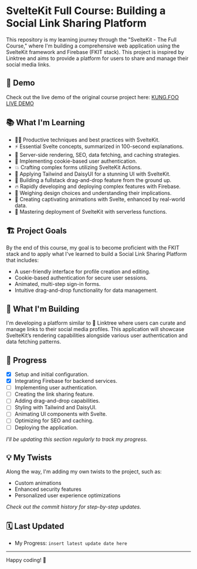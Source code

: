 # SvelteKit Full Course: Building a Social Link Sharing Platform

This repository is my learning journey through the "SvelteKit - The Full Course," where I'm building a comprehensive web application using the SvelteKit framework and Firebase (FKIT stack). This project is inspired by Linktree and aims to provide a platform for users to share and manage their social media links.

## 🚀 Demo

Check out the live demo of the original course project here: [KUNG.FOO LIVE DEMO](#)

## 📚 What I'm Learning

- 👨‍🎤 Productive techniques and best practices with SvelteKit.
- ⚡ Essential Svelte concepts, summarized in 100-second explanations.
- 💪 Server-side rendering, SEO, data fetching, and caching strategies.
- 🍪 Implementing cookie-based user authentication.
- 💥 Crafting complex forms utilizing SvelteKit Actions.
- 🦋 Applying Tailwind and DaisyUI for a stunning UI with SvelteKit.
- 🤏 Building a fullstack drag-and-drop feature from the ground up.
- 🔥 Rapidly developing and deploying complex features with Firebase.
- 🤔 Weighing design choices and understanding their implications.
- 🎨 Creating captivating animations with Svelte, enhanced by real-world data.
- 💎 Mastering deployment of SvelteKit with serverless functions.

## 🏗️ Project Goals

By the end of this course, my goal is to become proficient with the FKIT stack and to apply what I've learned to build a Social Link Sharing Platform that includes:

- A user-friendly interface for profile creation and editing.
- Cookie-based authentication for secure user sessions.
- Animated, multi-step sign-in forms.
- Intuitive drag-and-drop functionality for data management.

## 🦄 What I'm Building

I'm developing a platform similar to 🌴 Linktree where users can curate and manage links to their social media profiles. This application will showcase SvelteKit’s rendering capabilities alongside various user authentication and data fetching patterns.

## 🌟 Progress

- [x] Setup and initial configuration.
- [x] Integrating Firebase for backend services.
- [ ] Implementing user authentication.
- [ ] Creating the link sharing feature.
- [ ] Adding drag-and-drop capabilities.
- [ ] Styling with Tailwind and DaisyUI.
- [ ] Animating UI components with Svelte.
- [ ] Optimizing for SEO and caching.
- [ ] Deploying the application.

_I'll be updating this section regularly to track my progress._

## 💡 My Twists

Along the way, I'm adding my own twists to the project, such as:

- Custom animations
- Enhanced security features
- Personalized user experience optimizations

_Check out the commit history for step-by-step updates._

## 🗓️ Last Updated

- My Progress: `insert latest update date here`

---

Happy coding! 🎉
